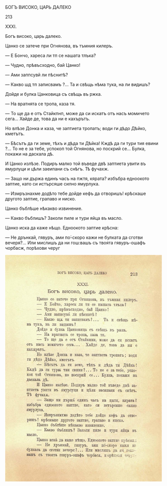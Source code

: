 ﻿БОГЪ ВИСОКО, ЦАРЬ ДАЛЕКО

213

XXXI.

Богъ високо, царь далеко.

Цанко се затече при Огнянова, въ тъмния килеръ.

— Е Бончо, хареса ли тп се нашата тлъка?

— Чудно, прѣвъсходно, бай Цанко!

— Ами заппсувй ли пѣснитѣ?

— Какво шд тп записвамъ ?... Та и свѣщь нѣма тука, на ли видишъ?

Дойде и булка Цанковица съ свѣщь въ ржка.

— На вратнята се тропа, каза тя.

— То ще да е отъ Стайкпнп, може да си искатъ отъ насъ момичето сега... Хайде де, това да ни е кахърътъ.

Но влѣзе Донка и каза, че заптиета тропатъ; води ги дѣдо Дѣйко, кметътъ.

— Бѣсътъ да ги земе, тѣхъ и дѣда ти Дѣйка! Кждѣ да ги тури тия евини ?... То не е за тебе, успокоп той Огнянова, но поскрий се... Булка, покажи на даскала дѣ.

И Цанко излѣзе. Подиръ малко той въведе двѣ заптиета увити въ ямурлуци и цѣли заеипани съ снѣгъ. Тѣ фучахж.

— Защо ни държа единъ часъ на пжтя, кярата? избъбра едноокото заптие, като си истърсяше силно ямурлука.

— Измръзнахме додѣто тебе дойде кефъ да отворишъ! крѣскаше другото заптие, грапаво и ниско.

Цанко бъблѣше нѣкакво извинение.

— Какво бъблишъ? Заколи пиле и тури яйца въ масло.

Цанко иска да каже нѣщо. Едноокото заптие крѣсна:

— Не дрънкай, гявуръ, ами по́-скоро кажи не булката да сготви вечеря?... Или мислишъ да ни гош:вашъ съ твоята гявуръ-ошафъ чорбасж, порѣхови черуг

![original](images/240.jpg)

